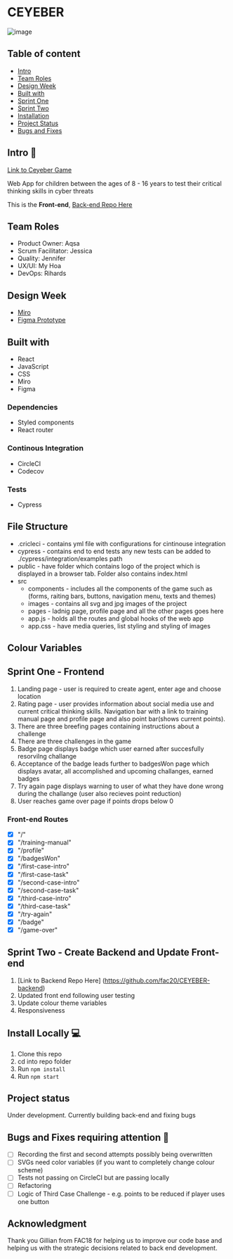 # CEYEBER

![image](https://user-images.githubusercontent.com/48697281/97161243-723aca00-1775-11eb-9064-05ae5211ce54.png)

## Table of content

- [Intro](#Intro)
- [Team Roles](#Team-Roles)
- [Design Week](#Design-Week)
- [Built with](#Built-with)
- [Sprint One](#Sprint-One---Frontend)
- [Sprint Two](#Sprint-Two)
- [Installation](#Install-Locally-computer)
- [Project Status](#Project-status)
- [Bugs and Fixes](#Bugs-and-Fixes-requiring-attention-bug)

## Intro :wave:

[Link to Ceyeber Game](https://ceyeber.netlify.app/)

Web App for children between the ages of 8 - 16 years to test their critical thinking skills in cyber threats

This is the **Front-end**, [Back-end Repo Here](https://github.com/fac20/CEYEBER-backend)

## Team Roles

- Product Owner: Aqsa
- Scrum Facilitator: Jessica
- Quality: Jennifer
- UX/UI: My Hoa
- DevOps: Rihards

## Design Week

- [Miro](https://miro.com/app/board/o9J_kkNyd_Y=/)
- [Figma Prototype](https://www.figma.com/file/yaQqjJ4Erb8nineVf1r5SG/Ceyeber-Detective-App?node-id=176%3A434)

## Built with

- React
- JavaScript
- CSS
- Miro
- Figma

### Dependencies

- Styled components
- React router

### Continous Integration

- CircleCI
- Codecov

### Tests

- Cypress

## File Structure

- .cricleci - contains yml file with configurations for cintinouse integration
- cypress - contains end to end tests any new tests can be added to ./cypress/integration/examples path
- public - have folder which contains logo of the project which is displayed in a browser tab. Folder also contains index.html
- src
  - components - includes all the components of the game such as (forms, raiting bars, buttons, navigation menu, texts and themes)
  - images - contains all svg and jpg images of the project
  - pages - ladnig page, profile page and all the other pages goes here
  - app.js - holds all the routes and global hooks of the web app
  - app.css - have media queries, list styling and styling of images
  
## Colour Variables


## Sprint One - Frontend

1. Landing page - user is required to create agent, enter age and choose location
2. Rating page - user provides information about social media use and current critical thinking skills. Navigation bar with a link to training manual page and profile page and also point bar(shows current points).
3. There are three breefing pages containing instructions about a challenge
4. There are three challenges in the game
5. Badge page displays badge which user earned after succesfully resorvilng challange
6. Acceptance of the badge leads further to badgesWon page which displays avatar, all accomplished and upcoming challanges, earned badges
7. Try again page displays warning to user of what they have done wrong during the challange (user also recieves point reduction)
8. User reaches game over page if points drops below 0

### Front-end Routes

- [x] "/"
- [x] "/training-manual"
- [x] "/profile"
- [x] "/badgesWon"
- [x] "/first-case-intro"
- [x] "/first-case-task"
- [x] "/second-case-intro"
- [x] "/second-case-task"
- [x] "/third-case-intro"
- [x] "/third-case-task"
- [x] "/try-again"
- [x] "/badge"
- [x] "/game-over"

## Sprint Two - Create Backend and Update Front-end

1. [Link to Backend Repo Here] (https://github.com/fac20/CEYEBER-backend)
2. Updated front end following user testing
3. Update colour theme variables
4. Responsiveness

## Install Locally :computer:

1. Clone this repo
2. cd into repo folder
3. Run `npm install`
4. Run `npm start`

## Project status

Under development. Currently building back-end and fixing bugs

## Bugs and Fixes requiring attention :bug:

- [ ] Recording the first and second attempts possibly being overwritten
- [ ] SVGs need color variables (if you want to completely change colour scheme)
- [ ] Tests not passing on CircleCI but are passing locally
- [ ] Refactoring
- [ ] Logic of Third Case Challenge - e.g. points to be reduced if player uses one button

## Acknowledgment

Thank you Gillian from FAC18 for helping us to improve our code base and helping us with the strategic decisions related to back end development.
